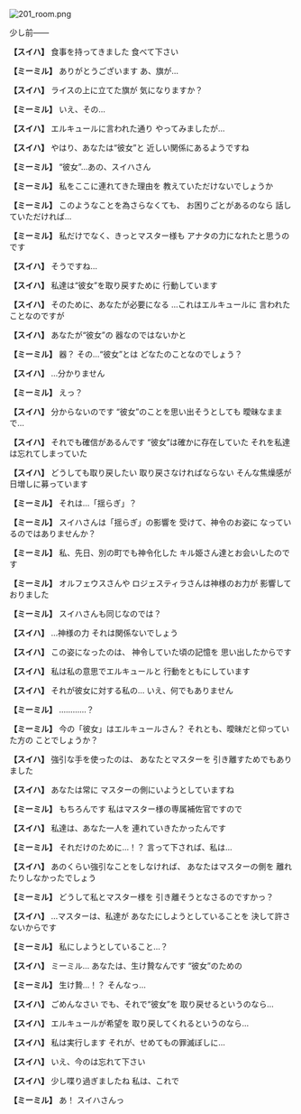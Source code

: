 
![201_room.png](../images/backgrounds/201_room.png)

少し前――

**【スイハ】**
食事を持ってきました
食べて下さい

**【ミーミル】**
ありがとうございます
あ、旗が…

**【スイハ】**
ライスの上に立てた旗が
気になりますか？

**【ミーミル】**
いえ、その…

**【スイハ】**
エルキュールに言われた通り
やってみましたが…

**【スイハ】**
やはり、あなたは“彼女”と
近しい関係にあるようですね

**【ミーミル】**
“彼女”…あの、スイハさん

**【ミーミル】**
私をここに連れてきた理由を
教えていただけないでしょうか

**【ミーミル】**
このようなことを為さらなくても、
お困りごとがあるのなら
話していただければ…

**【ミーミル】**
私だけでなく、きっとマスター様も
アナタの力になれたと思うのです

**【スイハ】**
そうですね…

**【スイハ】**
私達は“彼女”を取り戻すために
行動しています

**【スイハ】**
そのために、あなたが必要になる
…これはエルキュールに
言われたことなのですが

**【スイハ】**
あなたが“彼女”の
器なのではないかと

**【ミーミル】**
器？
その…“彼女”とは
どなたのことなのでしょう？

**【スイハ】**
…分かりません

**【ミーミル】**
えっ？

**【スイハ】**
分からないのです
“彼女”のことを思い出そうとしても
曖昧なままで…

**【スイハ】**
それでも確信があるんです
“彼女”は確かに存在していた
それを私達は忘れてしまっていた

**【スイハ】**
どうしても取り戻したい
取り戻さなければならない
そんな焦燥感が日増しに募っています

**【ミーミル】**
それは…「揺らぎ」？

**【ミーミル】**
スイハさんは「揺らぎ」の影響を
受けて、神令のお姿に
なっているのではありませんか？

**【ミーミル】**
私、先日、別の町でも神令化した
キル姫さん達とお会いしたのです

**【ミーミル】**
オルフェウスさんや
ロジェスティラさんは神様のお力が
影響しておりました

**【ミーミル】**
スイハさんも同じなのでは？

**【スイハ】**
…神様の力
それは関係ないでしょう

**【スイハ】**
この姿になったのは、
神令していた頃の記憶を
思い出したからです

**【スイハ】**
私は私の意思でエルキュールと
行動をともにしています

**【スイハ】**
それが彼女に対する私の…
いえ、何でもありません

**【ミーミル】**
…………？

**【ミーミル】**
今の「彼女」はエルキュールさん？
それとも、曖昧だと仰っていた方の
ことでしょうか？

**【スイハ】**
強引な手を使ったのは、
あなたとマスターを
引き離すためでもありました

**【スイハ】**
あなたは常に
マスターの側にいようとしていますね

**【ミーミル】**
もちろんです
私はマスター様の専属補佐官ですので

**【スイハ】**
私達は、あなた一人を
連れていきたかったんです

**【ミーミル】**
それだけのために…！？
言って下されば、私は…

**【スイハ】**
あのくらい強引なことをしなければ、
あなたはマスターの側を
離れたりしなかったでしょう

**【ミーミル】**
どうして私とマスター様を
引き離そうとなさるのですかっ？

**【スイハ】**
…マスターは、私達が
あなたにしようとしていることを
決して許さないからです

**【ミーミル】**
私にしようとしていること…？

**【スイハ】**
ミーミル…
あなたは、生け贄なんです
“彼女”のための

**【ミーミル】**
生け贄…！？
そんなっ…

**【スイハ】**
ごめんなさい
でも、それで“彼女”を
取り戻せるというのなら…

**【スイハ】**
エルキュールが希望を
取り戻してくれるというのなら…

**【スイハ】**
私は実行します
それが、せめてもの罪滅ぼしに…

**【スイハ】**
いえ、今のは忘れて下さい

**【スイハ】**
少し喋り過ぎましたね
私は、これで

**【ミーミル】**
あ！
スイハさんっ
